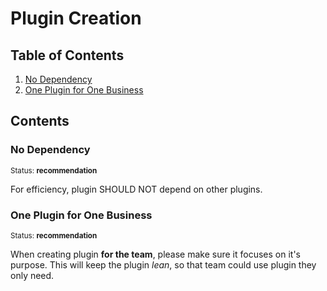 # Plugin Creation

## Table of Contents

  1. [No Dependency](#no-dependency)
  2. [One Plugin for One Business](#one-plugin-for-one-business)


## Contents

### No Dependency

<sup>Status: **recommendation**</sup>

For efficiency, plugin SHOULD NOT depend on other plugins.

### One Plugin for One Business

<sup>Status: **recommendation**</sup>

When creating plugin **for the team**, please make sure it focuses on it's purpose. This will keep the plugin *lean*, so that team could use plugin they only need.
